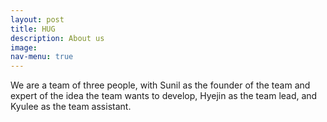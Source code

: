 ```yaml
---
layout: post
title: HUG
description: About us
image: 
nav-menu: true
---
```


We are a team of three people, with Sunil as the founder of the team and expert of the idea the team wants to develop, Hyejin as the team lead, and Kyulee as the team assistant.
